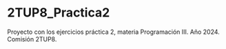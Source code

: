 # 2TUP8_Practica2

Proyecto con los ejercicios práctica 2, materia Programación III. Año 2024. Comisión 2TUP8.
